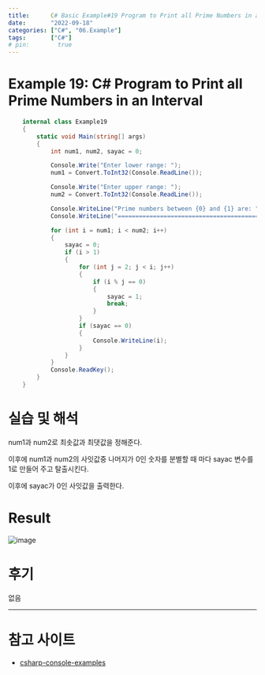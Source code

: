 ```yaml
---
title:      C# Basic Example#19 Program to Print all Prime Numbers in an Interval
date:       "2022-09-18"
categories: ["C#", "06.Example"]
tags:       ["C#"]
# pin:        true
---
```


# Example 19: C# Program to Print all Prime Numbers in an Interval
```c#
    internal class Example19
    {
        static void Main(string[] args)
        {
            int num1, num2, sayac = 0;

            Console.Write("Enter lower range: ");
            num1 = Convert.ToInt32(Console.ReadLine());

            Console.Write("Enter upper range: ");
            num2 = Convert.ToInt32(Console.ReadLine());

            Console.WriteLine("Prime numbers between {0} and {1} are: ", num1, num2);
            Console.WriteLine("==============================================");

            for (int i = num1; i < num2; i++)
            {
                sayac = 0;
                if (i > 1)
                {
                    for (int j = 2; j < i; j++)
                    {
                        if (i % j == 0)
                        {
                            sayac = 1;
                            break;
                        }
                    }
                    if (sayac == 0)
                    {
                        Console.WriteLine(i);
                    }
                }
            }
            Console.ReadKey();
        }
    }
```

# 실습 및 해석
num1과 num2로 최솟값과 최댓값을 정해준다.

이후에 num1과 num2의 사잇값중 나머지가 0인 숫자를 분별할 때 마다 sayac 변수를 1로 만들어 주고 탈출시킨다.

이후에 sayac가 0인 사잇값을 출력한다.

# Result
![image](https://user-images.githubusercontent.com/85896566/190890369-9902b37f-ee2b-4df2-a762-1b454ffd2185.png)

# 후기
없음

---

# 참고 사이트
- [csharp-console-examples](https://www.csharp-console-examples.com/csharp-console/c-console-examples/)